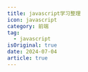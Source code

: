 ```yaml
---
title: javascript学习整理
icon: javascript
category: 前端
tag:
  - javascript
isOriginal: true
date: 2024-07-04
article: true
---
```


<!-- more -->